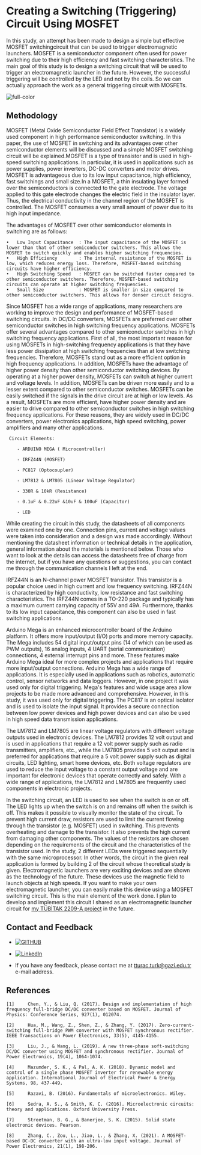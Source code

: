 # Creating a Switching (Triggering) Circuit Using MOSFET

In this study, an attempt has been made to design a simple but effective MOSFET switchingcircuit that can be used to trigger electromagnetic launchers. MOSFET is a semiconductor component often used for power switching due to their high efficiency and fast switching characteristics. The main goal of this study is to design a switching circuit that will be used to trigger an electromagnetic launcher in the future. However, the successful triggering will be controlled by the LED and not by the coils.  So we can actually approach the work as a general triggering circuit with MOSFETs.

![full-color](https://user-images.githubusercontent.com/123409659/233755585-e4e0738a-fb1e-4cb6-b2eb-a114ae81c62a.gif)

## Methodology

MOSFET (Metal Oxide Semiconductor Field Effect Transistor) is a widely used component in high performance semiconductor switching. In this paper, the use of MOSFET in switching and its advantages over other semiconductor elements will be discussed and a simple MOSFET switching circuit will be explained.MOSFET is a type of transistor and is used in high-speed switching applications. In particular, it is used in applications such as power supplies, power inverters, DC-DC converters and motor drives. MOSFET is advantageous due to its low input capacitance, high efficiency, fast switchings and small size.In a MOSFET, a thin insulating layer formed over the semiconductors is connected to the gate electrode. The voltage applied to this gate electrode changes the electric field in the insulator layer. Thus, the electrical conductivity in the channel region of the MOSFET is controlled. The MOSFET consumes a very small amount of power due to its high input impedance.

The advantages of MOSFET over other semiconductor elements in switching are as follows:

    •   Low Input Capacitance  : The input capacitance of the MOSFET is lower than that of other semiconductor switchers. This allows the MOSFET to switch quickly and enables higher switching frequencies.
    •   High Efficiency        : The internal resistance of the MOSFET is low, which reduces energy loss. Therefore, MOSFET-based switching circuits have higher efficiency.
    •   High Switching Speed   : MOSFET can be switched faster compared to other semiconductor switchers. Therefore, MOSFET-based switching circuits can operate at higher switching frequencies.
    •   Small Size             : MOSFET is smaller in size compared to other semiconductor switchers. This allows for denser circuit designs.

Since MOSFET has a wide range of applications, many researchers are working to improve the design and performance of MOSFET-based switching circuits. In DC/DC converters, MOSFETs are preferred over other semiconductor switches in high switching frequency applications. MOSFETs offer several advantages compared to other semiconductor switches in high switching frequency applications. First of all, the most important reason for using MOSFETs in high-switching frequency applications is that they have less power dissipation at high switching frequencies than at low switching frequencies. Therefore, MOSFETs stand out as a more efficient option in high frequency applications.
In addition, MOSFETs have the advantage of higher power density than other semiconductor switching devices. By operating at a higher power density, MOSFETs can switch at higher current and voltage levels.
In addition, MOSFETs can be driven more easily and to a lesser extent compared to other semiconductor switches. MOSFETs can be easily switched if the signals in the drive circuit are at high or low levels.
As a result, MOSFETs are more efficient, have higher power density and are easier to drive compared to other semiconductor switches in high switching frequency applications. For these reasons, they are widely used in DC/DC converters, power electronics applications, high speed switching, power amplifiers and many other applications.

```
 Circuit Elements: 

    - ARDUINO MEGA ( Microcontroller)

    - IRFZ44N (MOSFET)

    - PC817 (Optocoupler)

    - LM7812 & LM7805 (Linear Voltage Regulator)

    - 330R & 10kR (Resistance)

    - 0.1uF & 0.22uF &10uF & 100uF (Capacitor)

    - LED
```

While creating the circuit in this study, the datasheets of all components were examined one by one. Connection pins, current and voltage values were taken into consideration and a design was made accordingly. Without mentioning the datasheet information or technical details in the application, general information about the materials is mentioned below. Those who want to look at the details can access the datasheets free of charge from the internet, but if you have any questions or suggestions, you can contact me through the communication channels I left at the end.

IRFZ44N is an N-channel power MOSFET transistor. This transistor is a popular choice used in high current and low frequency switching. IRFZ44N is characterized by high conductivity, low resistance and fast switching characteristics. The IRFZ44N comes in a TO-220 package and typically has a maximum current carrying capacity of 55V and 49A. Furthermore, thanks to its low input capacitance, this component can also be used in fast switching applications.

Arduino Mega is an enhanced microcontroller board of the Arduino platform. It offers more input/output (I/O) ports and more memory capacity. The Mega includes 54 digital input/output pins (14 of which can be used as PWM outputs), 16 analog inputs, 4 UART (serial communication) connections, 4 external interrupt pins and more. These features make Arduino Mega ideal for more complex projects and applications that require more input/output connections. Arduino Mega has a wide range of applications. It is especially used in applications such as robotics, automatic control, sensor networks and data loggers. However, in one project it was used only for digital triggering. Mega's features and wide usage area allow projects to be made more advanced and comprehensive. However, in this study, it was used only for digital triggering.
The PC817 is an optical isolator and is used to isolate the input signal. It provides a secure connection between low power devices and high power devices and can also be used in high speed data transmission applications.

The LM7812 and LM7805 are linear voltage regulators with different voltage outputs used in electronic devices. The LM7812 provides 12 volt output and is used in applications that require a 12 volt power supply such as radio transmitters, amplifiers, etc., while the LM7805 provides 5 volt output and is preferred for applications that require a 5 volt power supply such as digital circuits, LED lighting, smart home devices, etc. Both voltage regulators are used to reduce the input voltage to a constant output voltage and are important for electronic devices that operate correctly and safely. With a wide range of applications, the LM7812 and LM7805 are frequently used components in electronic projects.

In the switching circuit, an LED is used to see when the switch is on or off. The LED lights up when the switch is on and remains off when the switch is off. This makes it possible to visually monitor the state of the circuit.
To prevent high current draw, resistors are used to limit the current flowing through the transistor (e.g. MOSFET) used in switching. This prevents overheating and damage to the transistor. It also prevents the high current from damaging other components. The values of the resistors are chosen depending on the requirements of the circuit and the characteristics of the transistor used. In the study, 2 different LEDs were triggered sequentially with the same microprocessor. In other words, the circuit in the given real application is formed by building 2 of the circuit whose theoretical study is given. 
Electromagnetic launchers are very exciting devices and are shown as the technology of the future. These devices use the magnetic field to launch objects at high speeds. If you want to make your own electromagnetic launcher, you can easily make this device using a MOSFET switching circuit. This is the main element of the work done. I plan to develop and implement this circuit I shared as an electromagnetic launcher circuit for [my TÜBİTAK 2209-A project](https://avesis.gazi.edu.tr/proje/20d9999a-d650-4a7e-954e-a980c7607a4e/lidar-ve-yapay-zeka-tabanli-dusman-tespitiyle-manyetik-firlaticinin-hedeflendirilmesi) in the future.

## Contact and Feedback

* [![GITHUB][github.com]][github-url]

* [![LinkedIn][LinkedIn.com]][LinkedIn-url]

* If you have any feedback, please contact me at tturac.turk@gazi.edu.tr e-mail address.
  
[github.com]: https://img.shields.io/badge/GITHUB_PROFILE-181717?style=for-the-badge&logo=github&logoColor=white
[github-url]: https://github.com/talhaturac
[LinkedIn.com]: https://img.shields.io/badge/LINKEDIN_PROFILE-0A66C2?style=for-the-badge&logo=LinkedIn&logoColor=white
[LinkedIn-url]: https://github.com/talhaturac

## References

    [1] 	Chen, Y., & Liu, Q. (2017). Design and implementation of high frequency full-bridge DC/DC converter based on MOSFET. Journal of Physics: Conference Series, 927(1), 012074.

    [2] 	Hua, M., Wang, Z., Shen, Z., & Zhang, Y. (2017). Zero-current-switching full-bridge PWM converter with MOSFET synchronous rectifier. IEEE Transactions on Power Electronics, 33(5), 4145-4155.

    [3] 	Liu, J., & Wang, L. (2019). A new three-phase soft-switching DC/DC converter using MOSFET and synchronous rectifier. Journal of Power Electronics, 19(4), 1064-1074.

    [4] 	Mazumder, S. K., & Pal, A. K. (2018). Dynamic model and control of a single phase MOSFET inverter for renewable energy application. International Journal of Electrical Power & Energy Systems, 98, 437-449.

    [5] 	Razavi, B. (2016). Fundamentals of microelectronics. Wiley.

    [6] 	Sedra, A. S., & Smith, K. C. (2016). Microelectronic circuits: theory and applications. Oxford University Press.

    [7]     Streetman, B. G., & Banerjee, S. K. (2015). Solid state electronic devices. Pearson.

    [8] 	Zhang, C., Zou, L., Jiao, L., & Zhang, X. (2021). A MOSFET-based DC-DC converter with an ultra-low input voltage. Journal of Power Electronics, 21(1), 198-206.
